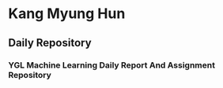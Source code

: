# Kang Myung Hun
## Daily Repository
### YGL Machine Learning Daily Report And Assignment Repository
